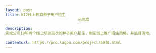 ```yaml
---                
layout: post       
title: K12线上教育种子用户招生
                                已完成
           
description: 
完成公司18年两个线上培训班次的种子用户招生，制定线上推广招生策略，并监督落地。
     
contenturl: https://pro.lagou.com/project/6048.html      
---                 
```

